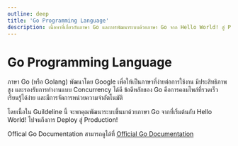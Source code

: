 ```yaml
---
outline: deep
title: 'Go Programming Language'
description: เนื้อหาที่เกี่ยวกับภาษา Go และการพัฒนาระบบด้วยภาษา Go จาก Hello World! สู่ Production
---
```


# Go Programming Language

ภาษา Go (หรือ Golang) พัฒนาโดย Google เพื่อให้เป็นภาษาที่ง่ายต่อการใช้งาน มีประสิทธิภาพสูง และรองรับการทำงานแบบ Concurrency ได้ดี ข้อดีหลักของ Go คือการคอมไพล์ที่รวดเร็ว เรียนรู้ได้ง่าย และมีการจัดการหน่วยความจำอัตโนมัติ

โดยเนื้อใน Guildeline นี้ จะพาคุณพัฒนาระบบขึ้นมาด้วยภาษา Go จากที่เริ่มต้นกับ Hello World! ไปจนถึงการ Deploy สู่ Production!

Offical Go Documentation สามารถดูได้ที่ [Official Go Documentation](https://go.dev/doc)